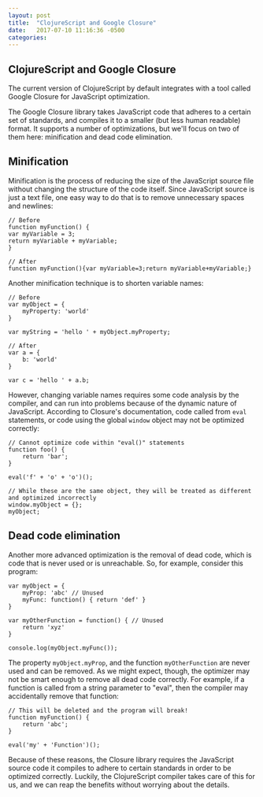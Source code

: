 ```yaml
---
layout: post
title:  "ClojureScript and Google Closure"
date:   2017-07-10 11:16:36 -0500
categories: 
---
```


## ClojureScript and Google Closure
The current version of ClojureScript by default integrates with a tool called Google Closure for JavaScript optimization.

The Google Closure library takes JavaScript code that adheres to a certain set of standards, and compiles it to a smaller (but less human readable) format. It supports a number of optimizations, but we'll focus on two of them here: minification and dead code elimination.

## Minification
Minification is the process of reducing the size of the JavaScript source file without changing the structure of the code itself. Since JavaScript source is just a text file, one easy way to do that is to remove unnecessary spaces and newlines:

```
// Before
function myFunction() {
var myVariable = 3;
return myVariable + myVariable;
}

// After
function myFunction(){var myVariable=3;return myVariable+myVariable;}
```

Another minification technique is to shorten variable names:

```
// Before
var myObject = {
	myProperty: 'world'
}

var myString = 'hello ' + myObject.myProperty;

// After
var a = {
	b: 'world'
}

var c = 'hello ' + a.b;
```

However, changing variable names requires some code analysis by the compiler, and can run into problems because of the dynamic nature of JavaScript. According to Closure's documentation, code called from `eval` statements, or code using the global `window` object may not be optimized correctly:

```
// Cannot optimize code within "eval()" statements
function foo() {
	return 'bar';
}

eval('f' + 'o' + 'o')();

// While these are the same object, they will be treated as different and optimized incorrectly
window.myObject = {};
myObject;
```
## Dead code elimination
Another more advanced optimization is the removal of dead code, which is code that is never used or is unreachable. So, for example, consider this program:

```
var myObject = {
	myProp: 'abc' // Unused
	myFunc: function() { return 'def' }
}

var myOtherFunction = function() { // Unused
	return 'xyz'
}

console.log(myObject.myFunc());
```
The property `myObject.myProp`, and the function `myOtherFunction` are never used and can be removed. As we might expect, though, the optimizer may not be smart enough to remove all dead code correctly. For example, if a function is called from a string parameter to "eval", then the compiler may accidentally remove that function:

```
// This will be deleted and the program will break!
function myFunction() {
	return 'abc';
}

eval('my' + 'Function')();

```

Because of these reasons, the Closure library requires the JavaScript source code it compiles to adhere to certain standards in order to be optimized correctly. Luckily, the ClojureScript compiler takes care of this for us, and we can reap the benefits without worrying about the details.